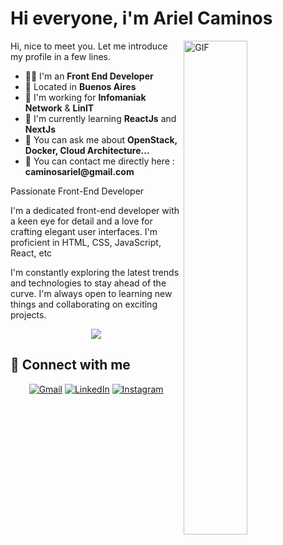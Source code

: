 <!-- ###
![Anurag's github stats](https://github-readme-stats.vercel.app/api?username=ACaminos&show_icons=true&theme=chartreuse-dark&title_color=159E4A&hide=prs)-[![Top Langs](https://github-readme-stats.vercel.app/api/top-langs/?username=ACaminos&layout=compact&bg_color=000000&text_color=FFFFFF&title_color=159E4A&line_height=50)](https://github.com/ACaminos/github-readme-stats)

## ![Visits Badge](https://badges.pufler.dev/visits/ACaminos/ACaminos) -->

# Hi everyone, i'm Ariel Caminos
<img align="right" alt="GIF" src="[media.](https://media.giphy.com/media/LmNwrBhejkK9EFP504/giphy.gif)" width="45%" />
<p width="45%">
Hi, nice to meet you. Let me introduce my profile in a few lines.
  <ul>
    <li>👨‍🔧 I'm an <b>Front End Developer</b></li>
    <li>📍 Located in <b>Buenos Aires</b></li>
    <li>🏢 I'm working for <b>Infomaniak Network</b> & <b>LinIT</b></li>
    <li>🌱 I'm currently learning <b>ReactJs</b> and <b>NextJs</b></li>
    <li>💬 You can ask me about <b>OpenStack, Docker, Cloud Architecture...</b></li>
    <li>📮 You can contact me directly here : <b>caminosariel@gmail.com</b>
  </ul>
Passionate Front-End Developer<br>

I'm a dedicated front-end developer with a keen eye for detail and a love for crafting elegant user interfaces. I'm proficient in  HTML, CSS, JavaScript, React, etc <br>

I'm constantly exploring the latest trends and technologies to stay ahead of the curve. I'm always open to learning new things and collaborating on exciting projects.
</p>

<p align="center">
<a href="#"><img src="https://github-readme-streak-stats.herokuapp.com?user=Acaminos&theme=ads-juicy-fresh&hide_border=true&date_format=M%20j%5B%2C%20Y%5D"></a>
</p>

## 🤝 Connect with me

<p align="center">
	<a href="mailto:caminosariel@gmail.com"><img img src="https://img.shields.io/badge/gmail-%23EA4335.svg?style=plastic&logo=gmail&logoColor=white" alt="Gmail"/></a>
	<a href="https://www.linkedin.com/in/acaminos/"><img src="https://img.shields.io/badge/linkedin-%230A66C2.svg?style=plastic&logo=linkedin&logoColor=white" alt="LinkedIn"/></a>
 <a href="https://www.instagram.com/a_caminos/"><img src="https://img.shields.io/badge/Instagram-%23E4405F.svg?style=plastic&logo=instagram&logoColor=white" alt="Instagram"/></a>
</p>
